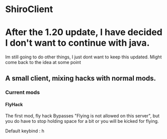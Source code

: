 # ShiroClient

# After the 1.20 update, I have decided I don't want to continue with java.
Im still going to do other things, I just dont want to keep this updated.
Might come back to the idea at some point

## A small client, mixing hacks with normal mods.

### Current mods

#### FlyHack
The first mod, fly hack
Bypasses "Flying is not allowed on this server", but you do have to stop holding space for a bit or you will be kicked for flying.

Default keybind : h
